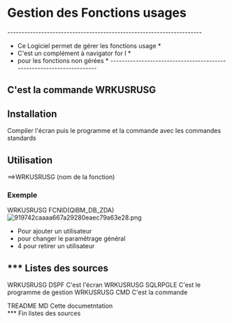 # Gestion des Fonctions usages

*---------------------------------------------------------------------*
* Ce Logiciel permet de gérer les fonctions usage                     *
* C'est un complément à navigator for I                               *
* pour les fonctions non gérées                                       *
*---------------------------------------------------------------------*

  
## C'est la commande WRKUSRUSG

## Installation

Compiler l'écran puis le programme et la commande avec les commandes standards  

## Utilisation
==>WRKUSRUSG (nom de la fonction)    
### Exemple 
WRKUSRUSG FCNID(QIBM_DB_ZDA) 
![919742caaaa667a29280eaec79a63e28.png](../_resources/919742caaaa667a29280eaec79a63e28-5.png)
- <F6> Pour ajouter un utilisateur
- <F10> pour changer le paramétrage général
- 4 pour retirer un utilisateur

## *** Listes  des sources
WRKUSRUSG   	DSPF   				C'est l'écran
WRKUSRUSG 		SQLRPGLE 	  C'est le programme de gestion 
WRKUSRUSG 		CMD 				C'est la commande  

TREADME   			 MD					  Cette documetntation 	
*** Fin listes des sources
